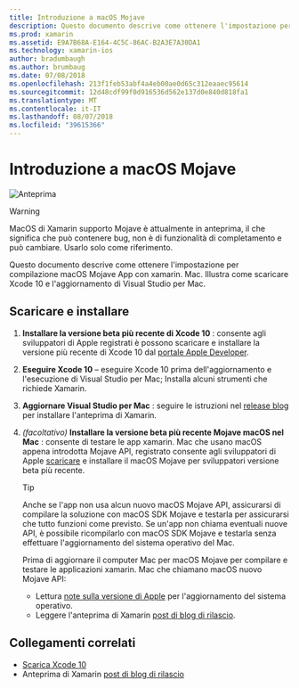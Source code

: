```yaml
---
title: Introduzione a macOS Mojave
description: Questo documento descrive come ottenere l'impostazione per compilazione macOS Mojave App con xamarin. Mac. Illustra come scaricare Xcode 10 e l'aggiornamento di Visual Studio per Mac.
ms.prod: xamarin
ms.assetid: E9A7B68A-E164-4C5C-86AC-B2A3E7A30DA1
ms.technology: xamarin-ios
author: bradumbaugh
ms.author: brumbaug
ms.date: 07/08/2018
ms.openlocfilehash: 213f1feb53abf4a4eb00ae0d65c312eaaec95614
ms.sourcegitcommit: 12d48cdf99f0d916536d562e137d0e840d818fa1
ms.translationtype: MT
ms.contentlocale: it-IT
ms.lasthandoff: 08/07/2018
ms.locfileid: "39615366"
---
```

# <a name="getting-started-with-macos-mojave"></a>Introduzione a macOS Mojave

![Anteprima](~/media/shared/preview.png)

> [!WARNING]
> MacOS di Xamarin supporto Mojave è attualmente in anteprima, il che significa che può contenere bug, non è di funzionalità di completamento e può cambiare.
> Usarlo solo come riferimento. 

Questo documento descrive come ottenere l'impostazione per compilazione macOS Mojave App con xamarin. Mac. Illustra come scaricare Xcode 10 e l'aggiornamento di Visual Studio per Mac.

## <a name="download-and-install"></a>Scaricare e installare

1. **Installare la versione beta più recente di Xcode 10** : consente agli sviluppatori di Apple registrati è possono scaricare e installare la versione più recente di Xcode 10 dal [portale Apple Developer](https://developer.apple.com/download/).

2. **Eseguire Xcode 10** – eseguire Xcode 10 prima dell'aggiornamento e l'esecuzione di Visual Studio per Mac; Installa alcuni strumenti che richiede Xamarin.

3. **Aggiornare Visual Studio per Mac** : seguire le istruzioni nel [release blog](https://releases.xamarin.com/preview-release-xcode-10-beta-5/) per installare l'anteprima di Xamarin.

4. _(facoltativo)_  **Installare la versione beta più recente Mojave macOS nel Mac** : consente di testare le app xamarin. Mac che usano macOS appena introdotta Mojave API, registrato consente agli sviluppatori di Apple [scaricare](https://developer.apple.com/download/) e installare il macOS Mojave per sviluppatori versione beta più recente.

   > [!TIP]
   > Anche se l'app non usa alcun nuovo macOS Mojave API, assicurarsi di compilare la soluzione con macOS SDK Mojave e testarla per assicurarsi che tutto funzioni come previsto. Se un'app non chiama eventuali nuove API, è possibile ricompilarlo con macOS SDK Mojave e testarla senza effettuare l'aggiornamento del sistema operativo del Mac.
   >
   > Prima di aggiornare il computer Mac per macOS Mojave per compilare e testare le applicazioni xamarin. Mac che chiamano macOS nuovo Mojave API:
   >
   > - Lettura [note sulla versione di Apple](https://developer.apple.com/download/) per l'aggiornamento del sistema operativo.
   > - Leggere l'anteprima di Xamarin [post di blog di rilascio](https://releases.xamarin.com/preview-release-xcode-10-beta-5/).

## <a name="related-links"></a>Collegamenti correlati

- [Scarica Xcode 10](https://developer.apple.com/download/)
- Anteprima di Xamarin [post di blog di rilascio](https://releases.xamarin.com/preview-release-xcode-10-beta-5/)
